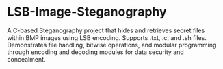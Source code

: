 # LSB-Image-Steganography
A C-based Steganography project that hides and retrieves secret files within BMP images using LSB encoding. Supports .txt, .c, and .sh files. Demonstrates file handling, bitwise operations, and modular programming through encoding and decoding modules for data security and concealment.
